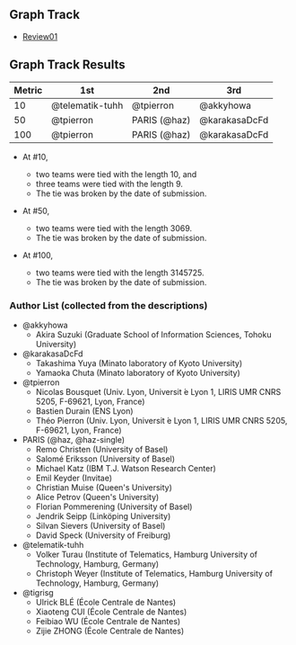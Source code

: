 ## Graph Track
- [Review01](review01g/index.md)

## Graph Track Results

| Metric | 1st             | 2nd          | 3rd           |
|--------|-----------------|--------------|---------------|
| 10     | @telematik-tuhh | @tpierron    | @akkyhowa     |
| 50     | @tpierron       | PARIS (@haz) | @karakasaDcFd |
| 100    | @tpierron       | PARIS (@haz) | @karakasaDcFd |

- At #10, 
  - two teams were tied with the length 10, and 
  - three teams were tied with the length 9.
  - The tie was broken by the date of submission.

- At #50, 
  - two teams were tied with the length 3069.
  - The tie was broken by the date of submission.

- At #100, 
  - two teams were tied with the length 3145725.
  - The tie was broken by the date of submission.

### Author List (collected from the descriptions)
- @akkyhowa
  - Akira Suzuki (Graduate School of Information Sciences, Tohoku University)
- @karakasaDcFd
  - Takashima Yuya (Minato laboratory of Kyoto University)
  - Yamaoka Chuta (Minato laboratory of Kyoto University)
- @tpierron
  - Nicolas Bousquet (Univ. Lyon, Universit ́e Lyon 1, LIRIS UMR CNRS 5205, F-69621, Lyon, France)
  - Bastien Durain (ENS Lyon)
  - Théo Pierron (Univ. Lyon, Universit ́e Lyon 1, LIRIS UMR CNRS 5205, F-69621, Lyon, France)
- PARIS (@haz, @haz-single)
  - Remo Christen (University of Basel)
  - Salomé Eriksson (University of Basel)
  - Michael Katz (IBM T.J. Watson Research Center)
  - Emil Keyder (Invitae)
  - Christian Muise (Queen's University)
  - Alice Petrov (Queen's University)
  - Florian Pommerening (University of Basel)
  - Jendrik Seipp (Linköping University)
  - Silvan Sievers (University of Basel)
  - David Speck (University of Freiburg)
- @telematik-tuhh
  - Volker Turau (Institute of Telematics, Hamburg University of Technology, Hamburg, Germany)
  - Christoph Weyer (Institute of Telematics, Hamburg University of Technology, Hamburg, Germany)
- @tigrisg
  - Ulrick BLÉ (École Centrale de Nantes)
  - Xiaoteng CUI (École Centrale de Nantes)
  - Feibiao WU (École Centrale de Nantes)
  - Zijie ZHONG (École Centrale de Nantes)



